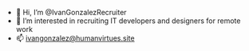 - 👋 Hi, I’m @IvanGonzalezRecruiter
- 👀 I’m interested in recruiting IT developers and 
designers for remote work
- 📫 ivangonzalez@humanvirtues.site 

<!---
IvanGonzalezRecruiter/IvanGonzalezRecruiter is a ✨ special ✨ repository because its `README.md` (this file) appears on your GitHub profile.
You can click the Preview link to take a look at your changes.
--->
